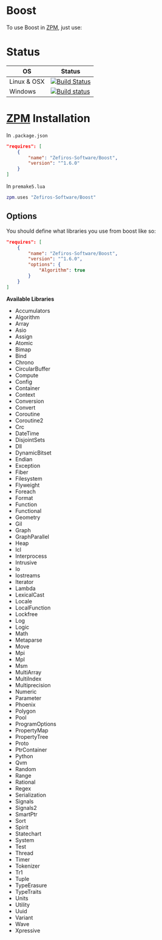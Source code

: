 # Boost
To use Boost in [ZPM](http://zpm.zefiros.eu), just use:

# Status
OS          | Status
----------- | -------
Linux & OSX | [![Build Status](https://travis-ci.org/Zefiros-Software/Boost.svg?branch=master)](https://travis-ci.org/Zefiros-Software/Boost)
Windows     | [![Build status](https://ci.appveyor.com/api/projects/status/jry48qkgq4opd8ux?svg=true)](https://ci.appveyor.com/project/PaulVisscher/boost)

# [ZPM](http://zpm.zefiros.eu) Installation
In `.package.json`
```json
"requires": [
    {
        "name": "Zefiros-Software/Boost",
        "version": "^1.6.0"
    }
]
```

In `premake5.lua`
```lua
zpm.uses "Zefiros-Software/Boost"
```

## Options
You should define what libraries you use from boost like so:

```json
"requires": [
    {
        "name": "Zefiros-Software/Boost",
        "version": "^1.6.0",
        "options": {
            "Algorithm": true
        }
    }
]
```


**Available Libraries**

* Accumulators
* Algorithm
* Array
* Asio
* Assign
* Atomic
* Bimap
* Bind
* Chrono
* CircularBuffer
* Compute
* Config
* Container
* Context
* Conversion
* Convert
* Coroutine
* Coroutine2
* Crc
* DateTime
* DisjointSets
* Dll
* DynamicBitset
* Endian
* Exception
* Fiber
* Filesystem
* Flyweight
* Foreach
* Format
* Function
* Functional
* Geometry
* Gil
* Graph
* GraphParallel
* Heap
* Icl
* Interprocess
* Intrusive
* Io
* Iostreams
* Iterator
* Lambda
* LexicalCast
* Locale
* LocalFunction
* Lockfree
* Log
* Logic
* Math
* Metaparse
* Move
* Mpi
* Mpl
* Msm
* MultiArray
* MultiIndex
* Multiprecision
* Numeric
* Parameter
* Phoenix
* Polygon
* Pool
* ProgramOptions
* PropertyMap
* PropertyTree
* Proto
* PtrContainer
* Python
* Qvm
* Random
* Range
* Rational
* Regex
* Serialization
* Signals
* Signals2
* SmartPtr
* Sort
* Spirit
* Statechart
* System
* Test
* Thread
* Timer
* Tokenizer
* Tr1
* Tuple
* TypeErasure
* TypeTraits
* Units
* Utility
* Uuid
* Variant
* Wave
* Xpressive